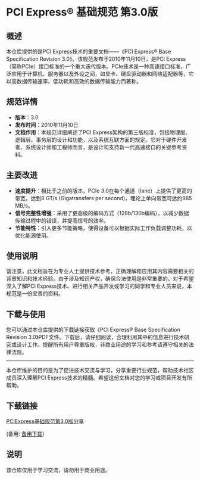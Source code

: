 # PCI Express® 基础规范 第3.0版

## 概述

本仓库提供的是PCI Express技术的重要文档——《PCI Express® Base Specification Revision 3.0》。该规范发布于2010年11月10日，是PCI Express（简称PCIe）接口标准的一个重大迭代版本。PCIe技术是一种高速接口标准，广泛应用于计算机、服务器以及外设之间，如显卡、硬盘驱动器和网络适配器等，它以高数据传输速率、低功耗和高效的数据传输能力而著称。

## 规范详情

- **版本**：3.0
- **发布时间**：2010年11月10日
- **文档作用**：本规范详细阐述了PCI Express架构的第三版标准，包括物理层、逻辑层、事务层的设计和功能，以及系统互联方面的规定。它对于硬件开发者、系统设计师和工程师而言，是设计和支持新一代高速接口的关键参考资料。

## 主要改进

- **速度提升**：相比于之前的版本，PCIe 3.0在每个通道（lane）上提供了更高的带宽，达到8 GT/s (Gigatransfers per second)，理论上单向带宽可达约985 MB/s。
- **信号完整性增强**：采用了更高级的编码方式（128b/130b编码），以减少数据传输过程中的错误，并提高信号的效率。
- **节能特性**：引入更多节能策略，使得设备可以根据实际工作负载调整功耗，以优化能源使用。

## 使用说明

请注意，此文档旨在为专业人士提供技术参考，正确理解和应用其内容需要相关的背景知识和技术经验。由于涉及知识产权，确保合法使用是非常重要的。对于希望深入了解PCI Express技术、进行相关产品开发或学习的同学和专业人员来说，本规范是一份宝贵的资料。

## 下载与使用

您可以通过本仓库提供的下载链接获取《PCI Express® Base Specification Revision 3.0》PDF文件。下载后，请仔细阅读，合理利用其中的信息进行技术研究或设计工作。提醒所有用户尊重版权，非商业用途的学习和参考请遵守相关的法律法规。

---

本仓库维护的目的是为了促进技术交流与学习，分享重要行业规范，帮助技术社区成员深入理解PCI Express技术的精髓。希望这份文档对您的学习或项目开发有所帮助。

## 下载链接
[PCIExpress基础规范第3.0版分享](https://pan.quark.cn/s/0ea9ad47e02c) 

(备用: [备用下载](https://pan.baidu.com/s/1qj7vhJOPoW5MeNiGkRbdRQ?pwd=jlyu))

## 说明

该仓库仅用于学习交流，请勿用于商业用途。
